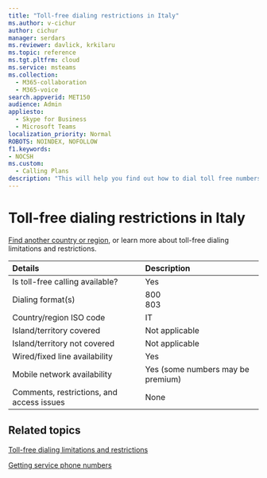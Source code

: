 ```yaml
---
title: "Toll-free dialing restrictions in Italy"
ms.author: v-cichur
author: cichur
manager: serdars
ms.reviewer: davlick, krkilaru
ms.topic: reference
ms.tgt.pltfrm: cloud
ms.service: msteams
ms.collection: 
  - M365-collaboration
  - M365-voice
search.appverid: MET150
audience: Admin
appliesto: 
  - Skype for Business
  - Microsoft Teams
localization_priority: Normal
ROBOTS: NOINDEX, NOFOLLOW
f1.keywords:
- NOCSH
ms.custom: 
  - Calling Plans
description: "This will help you find out how to dial toll free numbers in each country/region. After you select the country/region, it will take you to a country-specific page that contains specific details, restrictions, and limits for toll-free service availability where toll-free service is available. The dialing format or formats show you the required access codes within each country or region to dial the toll free number."
---
```


# Toll-free dialing restrictions in Italy

[Find another country or region](../toll-free-dialing-limitations-and-restrictions.md), or learn more about toll-free dialing limitations and restrictions.


|**Details**|**Description**|
|:-----|:-----|
|Is toll-free calling available?  <br/> |Yes  <br/> |
|Dialing format(s)  <br/> | 800 <br>803 <br>|
|Country/region ISO code  <br/> |IT  <br/> |
|Island/territory covered  <br/> |Not applicable  <br/> |
|Island/territory not covered  <br/> | Not applicable  <br/>  |
|Wired/fixed line availability  <br/> |Yes  <br/> |
|Mobile network availability  <br/> | Yes (some numbers may be premium) <br/> |
|Comments, restrictions, and access issues  <br/> |None  <br/> |

## Related topics

[Toll-free dialing limitations and restrictions](../toll-free-dialing-limitations-and-restrictions.md)

[Getting service phone numbers](/microsoftteams/getting-service-phone-numbers)
